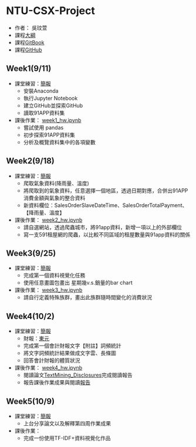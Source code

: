 # NTU-CSX-Project

* 作者： 吳玟萱
*  課程[大綱](https://csx.aca.ntu.edu.tw/modules/index.php?csn=e76981&default_fun=syllabus&current_lang=chinese)
*  課程[GitBook](https://pecu.gitbooks.io/python_/content/)
*  課程[GitHub](https://github.com/NTU-CSX-Project/107-1PythonSampleCode)

## Week1(9/11)

* 課堂練習：[簡報](https://docs.google.com/presentation/d/e/2PACX-1vTGe5neAcFnEBOwHOIuNdhYROTjGFNd0fMi3VzXYhRpdvhsyHnRjFNSVr91laQvYNDmAdoiTbHtz4DK/pub?start=false&loop=false&delayms=3000&slide=id.p)
    *  安裝Anaconda
    *  執行Jupyter Notebook
    *  建立GitHub並探索GitHub
    *  讀取91APP資料集
*  課後作業： [week1_hw.ipynb](https://github.com/chloe8599/NTU-CSX-Project/blob/master/week1/week1_hw.ipynb)
    *  嘗試使用 pandas
    *  初步探索91APP資料集
    *  分析及概覽資料集中的各項變數

## Week2(9/18)

* 課堂練習：[簡報](https://docs.google.com/presentation/d/e/2PACX-1vSDsg-EWsuITt5xV2VKmXpM5r70krVJf6zrh_6IeUpAhGZyRTF8kw3c0rizUHzMNtlLMQit-oQHB4vj/pub?start=false&loop=false&delayms=3000&slide=id.g4273d10c0f_0_0)
    *  爬取氣象資料(降雨量、溫度)
    *  將爬取到的氣象資料，任意選擇一個地區，透過日期對應，合併出91APP消費金額與氣象的整合資料
    *  新資料欄位：SalesOrderSlaveDateTime、SalesOrderTotalPayment、【降雨量、溫度】
*  課後作業： [week2_hw.ipynb](https://github.com/chloe8599/NTU-CSX-Project/blob/master/week2/week2_hw.ipynb)
    *  請自選網站，透過爬蟲城市，將91app資料，新增一項以上的外部欄位
    *  寫一支591租屋網的爬蟲，以比較不同區域的租屋數量與91app資料的關係

## Week3(9/25)
* 課堂練習：[簡報](https://docs.google.com/presentation/d/e/2PACX-1vS9pgNN-SvlN6dxj8A9bkdDTCwrEp-DBCLZtI0VqPW21Fu5imFYh9aTeli7lbuf5LeAHhWMKyoEvjMI/pub?start=false&loop=false&delayms=3000&slide=id.g4273d10c0f_0_0)
    *  完成第一個資料視覺化任務
    *  使用任意畫圖包畫出 星期幾v.s.銷量的bar chart
*  課後作業：  [week3_hw.ipynb](https://github.com/chloe8599/NTU-CSX-Project/blob/master/week3/week3_hw.ipynb)
    *  請自行定義特殊族群，畫出此族群隨時間變化的消費狀況
## Week4(10/2)
* 課堂練習：[簡報](https://docs.google.com/presentation/d/e/2PACX-1vQNPNIqQkWhCllEQQJLEbKxv4PkiXkyQ_iVBicfz10xApt2LgFAWbLwzfYCUuPyJs9kQsghahCWdh44/pub?start=false&loop=false&delayms=3000&slide=id.g4273d10c0f_0_0)
    * 財報：[東元](https://github.com/NTU-CSX-Project/107-1PythonSampleCode/blob/master/week_4/Reports/1504%202017%20%E6%9D%B1%E5%85%83.pdf)
    * 完成第一個會計財報文字【附註】詞頻統計
    * 將文字詞頻統計結果做成文字雲、長條圖
    * 回答會計財報的體質狀況
*  課後作業： [week4_hw.ipynb](https://github.com/chloe8599/NTU-CSX-Project/blob/master/week4/week4_hw.ipynb)
    * 閱讀論文[TextMining_Disclosures](https://github.com/NTU-CSX-Project/107-1PythonSampleCode/blob/master/week_4/1_TextMining_Disclosures.pdf)完成閱讀報告
    * 報告課後作業成果與閱讀[報告](https://github.com/chloe8599/NTU-CSX-Project/blob/master/week4/TextMining_Disclosures.pdf)
## Week5(10/9)
* 課堂練習：[簡報](https://docs.google.com/presentation/d/e/2PACX-1vSeR45V3VruiYltqHetgqwUb3iiEKqUbEXVtptQb4qHVM602ZDNm-Uvkfe35kHyGIovd09RpwKcs_hZ/pub?start=false&loop=false&delayms=3000&slide=id.g4273d10c0f_0_0)
   * 上台分享論文以及解釋第四周作業成果
* 課後作業：
   * 完成一份使用TF-IDF+資料視覺化作品

